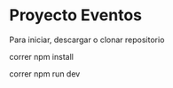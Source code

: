 # Proyecto Eventos

Para iniciar, descargar o clonar repositorio

correr npm install

correr npm run dev
